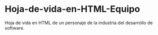 # Hoja-de-vida-en-HTML-Equipo
Hoja de vida en HTML de un personaje de la industria del desarrollo de software.
